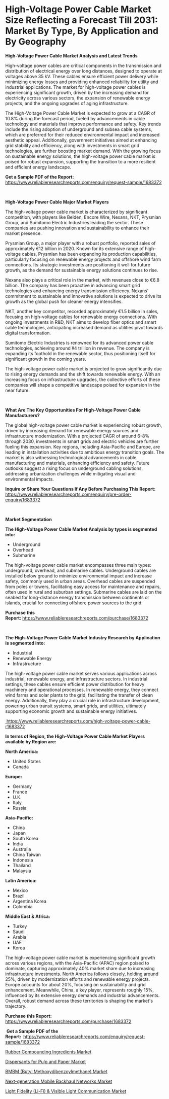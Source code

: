 <p><h1>High-Voltage Power Cable Market Size Reflecting a Forecast Till 2031: Market By Type, By Application and By Geography</h1></p><p><strong>High-Voltage Power Cable Market Analysis and Latest Trends</strong></p>
<p><p>High-voltage power cables are critical components in the transmission and distribution of electrical energy over long distances, designed to operate at voltages above 35 kV. These cables ensure efficient power delivery while minimizing energy losses and providing enhanced reliability for utility and industrial applications. The market for high-voltage power cables is experiencing significant growth, driven by the increasing demand for electricity across various sectors, the expansion of renewable energy projects, and the ongoing upgrades of aging infrastructure.</p><p>The High-Voltage Power Cable Market is expected to grow at a CAGR of 10.8% during the forecast period, fueled by advancements in cable technology and materials that improve performance and safety. Key trends include the rising adoption of underground and subsea cable systems, which are preferred for their reduced environmental impact and increased aesthetic appeal. Additionally, government initiatives aimed at enhancing grid stability and efficiency, along with investments in smart grid technologies, are further boosting market demand. With the growing focus on sustainable energy solutions, the high-voltage power cable market is poised for robust expansion, supporting the transition to a more resilient and efficient energy landscape.</p></p>
<p><strong>Get a Sample PDF of the Report:&nbsp;</strong> <a href="https://www.reliableresearchreports.com/enquiry/request-sample/1683372?utm_campaign=8&utm_medium=2&utm_source=Github&utm_content=ia&utm_term=15102024&utm_id=high-voltage-power-cable">https://www.reliableresearchreports.com/enquiry/request-sample/1683372</a></p>
<p>&nbsp;</p>
<p><strong>High-Voltage Power Cable Major Market Players</strong></p>
<p><p>The high-voltage power cable market is characterized by significant competition, with players like Belden, Encore Wire, Nexans, NKT, Prysmian Group, and Sumitomo Electric Industries leading the sector. These companies are pushing innovation and sustainability to enhance their market presence.</p><p>Prysmian Group, a major player with a robust portfolio, reported sales of approximately €12 billion in 2020. Known for its extensive range of high-voltage cables, Prysmian has been expanding its production capabilities, particularly focusing on renewable energy projects and offshore wind farm connections. Its strategic investments are positioning it well for future growth, as the demand for sustainable energy solutions continues to rise.</p><p>Nexans also plays a critical role in the market, with revenues close to €6.8 billion. The company has been proactive in advancing smart grid technologies and enhancing energy transmission efficiency. Nexans' commitment to sustainable and innovative solutions is expected to drive its growth as the global push for cleaner energy intensifies.</p><p>NKT, another key competitor, recorded approximately €1.5 billion in sales, focusing on high-voltage cables for renewable energy connections. With ongoing investments in R&D, NKT aims to develop fiber optics and smart cable technologies, anticipating increased demand as utilities pivot towards digital transformation.</p><p>Sumitomo Electric Industries is renowned for its advanced power cable technologies, achieving around ¥4 trillion in revenue. The company is expanding its foothold in the renewable sector, thus positioning itself for significant growth in the coming years.</p><p>The high-voltage power cable market is projected to grow significantly due to rising energy demands and the shift towards renewable energy. With an increasing focus on infrastructure upgrades, the collective efforts of these companies will shape a competitive landscape poised for expansion in the near future.</p></p>
<p>&nbsp;</p>
<p><strong>What Are The Key Opportunities For High-Voltage Power Cable Manufacturers?</strong></p>
<p><p>The global high-voltage power cable market is experiencing robust growth, driven by increasing demand for renewable energy sources and infrastructure modernization. With a projected CAGR of around 6-8% through 2030, investments in smart grids and electric vehicles are further fueling this expansion. Key regions, including Asia-Pacific and Europe, are leading in installation activities due to ambitious energy transition goals. The market is also witnessing technological advancements in cable manufacturing and materials, enhancing efficiency and safety. Future outlooks suggest a rising focus on underground cabling solutions, addressing urbanization challenges while mitigating visual and environmental impacts.</p></p>
<p><strong>Inquire or Share Your Questions If Any Before Purchasing This Report:</strong> <a href="https://www.reliableresearchreports.com/enquiry/pre-order-enquiry/1683372?utm_campaign=8&utm_medium=2&utm_source=Github&utm_content=ia&utm_term=15102024&utm_id=high-voltage-power-cable">https://www.reliableresearchreports.com/enquiry/pre-order-enquiry/1683372</a></p>
<p>&nbsp;</p>
<p><strong>Market Segmentation</strong></p>
<p><strong>The High-Voltage Power Cable Market Analysis by types is segmented into:</strong></p>
<p><ul><li>Underground</li><li>Overhead</li><li>Submarine</li></ul></p>
<p><p>The high-voltage power cable market encompasses three main types: underground, overhead, and submarine cables. Underground cables are installed below ground to minimize environmental impact and increase safety, commonly used in urban areas. Overhead cables are suspended from poles or towers, facilitating easy access for maintenance and repairs, often used in rural and suburban settings. Submarine cables are laid on the seabed for long-distance energy transmission between continents or islands, crucial for connecting offshore power sources to the grid.</p></p>
<p><strong>Purchase this Report:&nbsp;</strong><a href="https://www.reliableresearchreports.com/purchase/1683372?utm_campaign=8&utm_medium=2&utm_source=Github&utm_content=ia&utm_term=15102024&utm_id=high-voltage-power-cable">https://www.reliableresearchreports.com/purchase/1683372</a></p>
<p>&nbsp;</p>
<p><strong>The High-Voltage Power Cable Market Industry Research by Application is segmented into:</strong></p>
<p><ul><li>Industrial</li><li>Renewable Energy</li><li>Infrastructure</li></ul></p>
<p><p>The high-voltage power cable market serves various applications across industrial, renewable energy, and infrastructure sectors. In industrial settings, these cables ensure efficient power distribution for heavy machinery and operational processes. In renewable energy, they connect wind farms and solar plants to the grid, facilitating the transfer of clean energy. Additionally, they play a crucial role in infrastructure development, powering urban transit systems, smart grids, and utilities, ultimately supporting economic growth and sustainable energy initiatives.</p></p>
<p><a href="https://www.reliableresearchreports.com/high-voltage-power-cable-r1683372?utm_campaign=8&utm_medium=2&utm_source=Github&utm_content=ia&utm_term=15102024&utm_id=high-voltage-power-cable">&nbsp;https://www.reliableresearchreports.com/high-voltage-power-cable-r1683372</a></p>
<p><strong>In terms of Region, the High-Voltage Power Cable Market Players available by Region are:</strong></p>
<p>
    <p> <strong> North America: </strong>
        <ul>
            <li>United States</li>
            <li>Canada</li>
        </ul>
        </p> 
    <p> <strong> Europe: </strong>
        <ul>
            <li>Germany</li>
            <li>France</li>
            <li>U.K.</li>
            <li>Italy</li>
            <li>Russia</li>
        </ul>
        </p> 
    <p> <strong> Asia-Pacific: </strong>
        <ul>
            <li>China</li>
            <li>Japan</li>
            <li>South Korea</li>
            <li>India</li>
            <li>Australia</li>
            <li>China Taiwan</li>
            <li>Indonesia</li>
            <li>Thailand</li>
            <li>Malaysia</li>
        </ul>
        </p> 
    <p> <strong> Latin America: </strong>
        <ul>
            <li>Mexico</li>
            <li>Brazil</li>
            <li>Argentina Korea</li>
            <li>Colombia</li>
        </ul>
        </p> 
    <p> <strong> Middle East & Africa: </strong>
        <ul>
            <li>Turkey</li>
            <li>Saudi</li>
            <li>Arabia</li>
            <li>UAE</li>
            <li>Korea</li>
        </ul>
    </p>
    </p>
<p><p>The high-voltage power cable market is experiencing significant growth across various regions, with the Asia-Pacific (APAC) region poised to dominate, capturing approximately 40% market share due to increasing infrastructure investments. North America follows closely, holding around 25%, driven by modernization efforts and renewable energy projects. Europe accounts for about 20%, focusing on sustainability and grid enhancement. Meanwhile, China, a key player, represents roughly 15%, influenced by its extensive energy demands and industrial advancements. Overall, robust demand across these territories is shaping the market's trajectory.</p></p>
<p><strong>Purchase this Report: </strong><a href="https://www.reliableresearchreports.com/purchase/1683372?utm_campaign=8&utm_medium=2&utm_source=Github&utm_content=ia&utm_term=15102024&utm_id=high-voltage-power-cable">https://www.reliableresearchreports.com/purchase/1683372</a></p>
<p>&nbsp;<strong>Get a Sample PDF of the Report:&nbsp;&nbsp;</strong><a href="https://www.reliableresearchreports.com/enquiry/request-sample/1683372?utm_campaign=8&utm_medium=2&utm_source=Github&utm_content=ia&utm_term=15102024&utm_id=high-voltage-power-cable">https://www.reliableresearchreports.com/enquiry/request-sample/1683372</a></p>
<p><strong></strong></p>
<p><p><a href="https://www.linkedin.com/pulse/global-rubber-compounding-ingredients-market-size-expected-reach-2qzkf?utm_campaign=8&utm_medium=2&utm_source=Github&utm_content=ia&utm_term=15102024&utm_id=high-voltage-power-cable">Rubber Compounding Ingredients Market</a></p><p><a href="https://www.linkedin.com/pulse/dispersants-pulp-paper-market-analysis-product-segmentation-regional-lhndf?trk=public_post_embed_feed-article-content&utm_campaign=8&utm_medium=2&utm_source=Github&utm_content=ia&utm_term=15102024&utm_id=high-voltage-power-cable">Dispersants for Pulp and Paper Market</a></p><p><a href="https://www.linkedin.com/pulse/bmbm-butyl-methoxydibenzoylmethane-market-share-size-trends-ez5mf?utm_campaign=8&utm_medium=2&utm_source=Github&utm_content=ia&utm_term=15102024&utm_id=high-voltage-power-cable">BMBM (Butyl Methoxydibenzoylmethane) Market</a></p><p><a href="https://github.com/NargisHussain432/Market-Research-Report-List-1/blob/main/next-generation-mobile-backhaul-networks-market.md?utm_campaign=8&utm_medium=2&utm_source=Github&utm_content=ia&utm_term=15102024&utm_id=high-voltage-power-cable">Next-generation Mobile Backhaul Networks Market</a></p><p><a href="https://github.com/FahadAhmed223/Market-Research-Report-List-1/blob/main/light-fidelity-li-fi-visible-light-communication-market.md?utm_campaign=8&utm_medium=2&utm_source=Github&utm_content=ia&utm_term=15102024&utm_id=high-voltage-power-cable">Light Fidelity (Li-Fi) & Visible Light Communication Market</a></p></p>